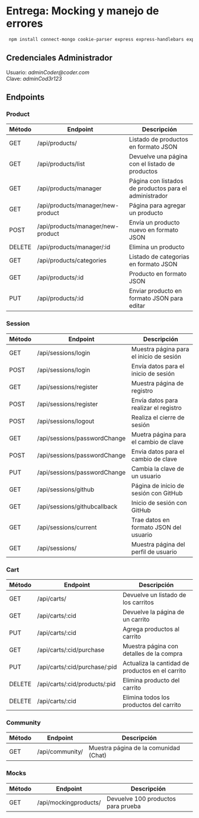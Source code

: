 # Entrega: Mocking y manejo de errores

```diff
 npm install connect-mongo cookie-parser express express-handlebars express-session handlebars-helpers mongoose mongoose-paginate-v2 router toastify-js bcrypt passport passport-local passport-github2 commander dotenv nodemailer socket.oi
```

## Credenciales Administrador
Usuario: _adminCoder<span>@</span>coder.com_<br />
Clave: _adminCod3r123_<br />

## Endpoints

### Product

| Método| Endpoint                                | Descripción                                            |
| ------| --------------------------------------- | ------------------------------------------------------ |
| GET   | /api/products/                          | Listado de productos en formato JSON                   |
| GET   | /api/products/list                      | Devuelve una página con el listado de productos        |
| GET   | /api/products/manager                   | Página con listados de productos para el administrador |
| GET   | /api/products/manager/new-product       | Página para agregar un producto                        |
| POST  | /api/products/manager/new-product       | Envía un producto nuevo en formato JSON                |
| DELETE| /api/products/manager/:id               | Elimina un producto                                    |
| GET   | /api/products/categories                | Listado de categorias en formato JSON                  |
| GET   | /api/products/:id                       | Producto en formato JSON                               |
| PUT   | /api/products/:id                       | Enviar producto en formato JSON para editar            |

### Session

| Método| Endpoint                                | Descripción                                            |
| ------| --------------------------------------- | ------------------------------------------------------ |
| GET   | /api/sessions/login                     | Muestra página para el inicio de sesión                |
| POST  | /api/sessions/login                     | Envía datos para el inicio de sesión                   |
| GET   | /api/sessions/register                  | Muestra página de registro                             |
| POST  | /api/sessions/register                  | Envía datos para realizar el registro                  |
| POST  | /api/sessions/logout                    | Realiza el cierre de sesión                            |
| GET   | /api/sessions/passwordChange            | Muetra página para el cambio de clave                  |
| POST  | /api/sessions/passwordChange            | Envia datos para el cambio de clave                    |
| PUT   | /api/sessions/passwordChange            | Cambia la clave de un usuario                          |
| GET   | /api/sessions/github                    | Página de inicio de sesión con GitHub                  |
| GET   | /api/sessions/githubcallback            | Inicio de sesión con GitHub                            |
| GET   | /api/sessions/current                   | Trae datos en formato JSON del usuario                 |
| GET   | /api/sessions/                          | Muestra página del perfil de usuario                   |

### Cart

| Método| Endpoint                                | Descripción                                            |
| ------| --------------------------------------- | ------------------------------------------------------ |
| GET   | /api/carts/                             | Devuelve un listado de los carritos                    |
| GET   | /api/carts/:cid                         | Devuelve la página de un carrito                       |
| PUT   | /api/carts/:cid                         | Agrega productos al carrito                            |
| GET   | /api/carts/:cid/purchase                | Muestra página con detalles de la compra               |
| PUT   | /api/carts/:cid/purchase/:pid           | Actualiza la cantidad de productos en el carrito       |
| DELETE| /api/carts/:cid/products/:pid           | Elimina producto del carrito                           |
| DELETE| /api/carts/:cid                         | Elimina todos los productos del carrito                |

### Community

| Método| Endpoint                                | Descripción                                            |
| ------| --------------------------------------- | ------------------------------------------------------ |
| GET   | /api/community/                         | Muestra página de la comunidad (Chat)                  |

### Mocks

| Método| Endpoint                                | Descripción                                            |
| ------| --------------------------------------- | ------------------------------------------------------ |
| GET   | /api/mockingproducts/                   | Devuelve 100 productos para prueba                     |